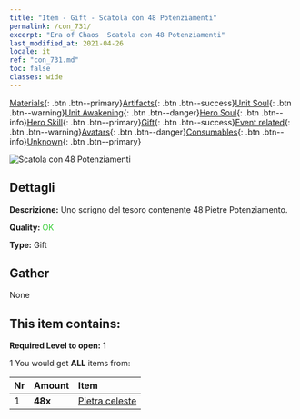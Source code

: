 ```yaml
---
title: "Item - Gift - Scatola con 48 Potenziamenti"
permalink: /con_731/
excerpt: "Era of Chaos  Scatola con 48 Potenziamenti"
last_modified_at: 2021-04-26
locale: it
ref: "con_731.md"
toc: false
classes: wide
---
```

 [Materials](/ItemsIT/){: .btn .btn--primary}[Artifacts](/ItemsIT/Artifacts/){: .btn .btn--success}[Unit Soul](/ItemsIT/UnitSoul/){: .btn .btn--warning}[Unit Awakening](/ItemsIT/UnitAwakening/){: .btn .btn--danger}[Hero Soul](/ItemsIT/HeroSoul/){: .btn .btn--info}[Hero Skill](/ItemsIT/HeroSkill/){: .btn .btn--primary}[Gift](/ItemsIT/Gift/){: .btn .btn--success}[Event related](/ItemsIT/Events/){: .btn .btn--warning}[Avatars](/ItemsIT/Avatars/){: .btn .btn--danger}[Consumables](/ItemsIT/Consumables/){: .btn .btn--info}[Unknown](/ItemsIT/Unknown/){: .btn .btn--primary}

 ![Scatola con 48 Potenziamenti](/images/t/i_tool_30261.png)

## Dettagli
 **Descrizione:** Uno scrigno del tesoro contenente 48 Pietre Potenziamento.

 **Quality:** <span style="color: #32CD32">OK</span>

 **Type:** Gift

## Gather

  None

## This item contains:

 **Required Level to open:** 1

 1 You would get **ALL** items  from:

  | Nr | Amount |     Item    |
  |:---|:-------|:------------|
  | 1 |  **48x** | [Pietra celeste](/ItemsIT/art_188/) |  | 
